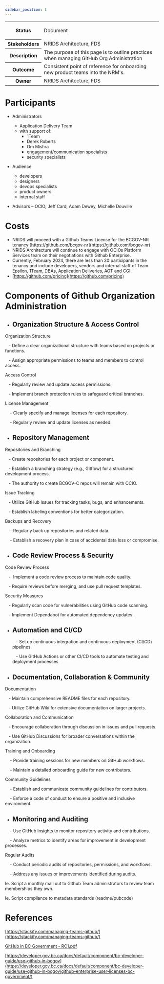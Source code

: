```yaml
---
sidebar_position: 1
---
```

<table class="wrapped"><colgroup class=""></colgroup><tbody class=""><tr class=""><th>Status</th><td><div class="content-wrapper"><p>Document</p></div></td></tr><tr class=""><th>Stakeholders</th><td>NRIDS Architecture, FDS</td></tr><tr class=""><th>Description</th><td>The purpose of this page is to outline practices when managing GitHub Org Administration</td></tr><tr class=""><th>Outcome</th><td>Consistent point of reference for onboarding new product teams into the NRM's.</td></tr><tr class=""><th>Owner</th><td>NRIDS Architecture, FDS</td></tr></tbody></table>

Participants
============

*   Administrators
    *   Application Delivery Team
    *   with support of:
        *   1Team
        *   Derek Roberts
        *   Om Mishra
        *   engagement/communication specialists
        *   security specialists
*   Audience
    *   developers
    *   designers
    *   devops specialists
    *   product owners
    *   internal staff

*   Advisors – OCIO, Jeff Card, Adam Dewey, Michelle Douville

Costs
=====

*   NRIDS will proceed with a Github Teams License for the BCGOV-NR tenancy [https://github.com/bcgov-nr](https://github.com/bcgov-nr)
*   NRIDS Architecture will continue to engage with OCIOs Platform Services team on their negotiations with Github Enterprise.
*   Currently, February 2024, there are less than 30 participants in the tenancy and include developers, vendors and internal staff of Team Epsilon, 1Team, DBAs, Application Deliveries, AOT and CGI.
*   [https://github.com/pricing](https://github.com/pricing)

Components of Github Organization Administration
================================================

*   Organization Structure & Access Control
    ---------------------------------------
    

Organization Structure

   - Define a clear organizational structure with teams based on projects or functions.

   - Assign appropriate permissions to teams and members to control access.

Access Control

   - Regularly review and update access permissions.

   - Implement branch protection rules to safeguard critical branches.

License Management

    - Clearly specify and manage licenses for each repository.

    - Regularly review and update licenses as needed.

*   Repository Management
    ---------------------
    

Repositories and Branching

   - Create repositories for each project or component.

   - Establish a branching strategy (e.g., Gitflow) for a structured development process.

   - The authority to create BCGOV-C repos will remain with OCIO.

Issue Tracking

   - Utilize GitHub Issues for tracking tasks, bugs, and enhancements.

   - Establish labeling conventions for better categorization.

Backups and Recovery

    - Regularly back up repositories and related data.

    - Establish a recovery plan in case of accidental data loss or compromise.

*   Code Review Process & Security
    ------------------------------
    

Code Review Process

   -  Implement a code review process to maintain code quality.

   - Require reviews before merging, and use pull request templates.

Security Measures

   - Regularly scan code for vulnerabilities using GitHub code scanning.

   - Implement Dependabot for automated dependency updates.

*   Automation and CI/CD
    --------------------
    
       - Set up continuous integration and continuous deployment (CI/CD) pipelines.
    
       - Use GitHub Actions or other CI/CD tools to automate testing and deployment processes.
    
*   Documentation, Collaboration & Community
    ----------------------------------------
    

Documentation

   - Maintain comprehensive README files for each repository.

   - Utilize GitHub Wiki for extensive documentation on larger projects.

Collaboration and Communication

   - Encourage collaboration through discussion in issues and pull requests.

   - Use GitHub Discussions for broader conversations within the organization.

Training and Onboarding

    - Provide training sessions for new members on GitHub workflows.

    - Maintain a detailed onboarding guide for new contributors.

Community Guidelines

    - Establish and communicate community guidelines for contributors.

    - Enforce a code of conduct to ensure a positive and inclusive environment.

*   Monitoring and Auditing
    -----------------------
    

    - Use GitHub Insights to monitor repository activity and contributions.

    - Analyze metrics to identify areas for improvement in development processes.

Regular Audits

    - Conduct periodic audits of repositories, permissions, and workflows.

    - Address any issues or improvements identified during audits.

Ie. Script a monthly mail out to Github Team administrators to review team memberships they own.

Ie. Script compliance to metadata standards (readme/pubcode) 

References
==========

[https://stackify.com/managing-teams-github/](https://stackify.com/managing-teams-github/)

[GitHub in BC Government - RC1.pdf](https://bcgov.sharepoint.com/:b:/t/03678/EYd__CQ_OflDiaukjBDrYp8BsnA5RXqqQEde9IVQR_qM8w?e=HjAJaY)

[https://developer.gov.bc.ca/docs/default/component/bc-developer-guide/use-github-in-bcgov](https://developer.gov.bc.ca/docs/default/component/bc-developer-guide/use-github-in-bcgov/github-enterprise-user-licenses-bc-government/)